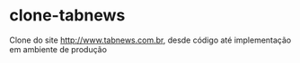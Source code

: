 # clone-tabnews
Clone do site http://www.tabnews.com.br, desde código até implementação em ambiente de produção

